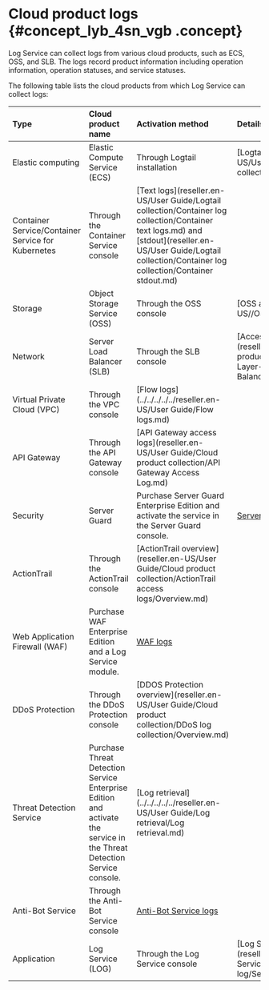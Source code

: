 # Cloud product logs {#concept_lyb_4sn_vgb .concept}

Log Service can collect logs from various cloud products, such as ECS, OSS, and SLB. The logs record product information including operation information, operation statuses, and service statuses.

The following table lists the cloud products from which Log Service can collect logs:

|Type|Cloud product name|Activation method|Details|
|:---|:-----------------|:----------------|:------|
|Elastic computing|Elastic Compute Service \(ECS\)|Through Logtail installation|[Logtail introduction](reseller.en-US/User Guide/Logtail collection/Overview/Overview.md)|
|Container Service/Container Service for Kubernetes|Through the Container Service console|[Text logs](reseller.en-US/User Guide/Logtail collection/Container log collection/Container text logs.md) and [stdout](reseller.en-US/User Guide/Logtail collection/Container log collection/Container stdout.md)|
|Storage|Object Storage Service \(OSS\)|Through the OSS console|[OSS access logs](reseller.en-US//OSS access logs.md)|
|Network|Server Load Balancer \(SLB\)|Through the SLB console|[Access logs of Layer-7 SLB](reseller.en-US/User Guide/Cloud product collection/Access logs of Layer-7 Server Load Balancer.md)|
|Virtual Private Cloud \(VPC\)|Through the VPC console|[Flow logs](../../../../../reseller.en-US/User Guide/Flow logs.md)|
|API Gateway|Through the API Gateway console|[API Gateway access logs](reseller.en-US/User Guide/Cloud product collection/API Gateway Access Log.md)|
|Security|Server Guard|Purchase Server Guard Enterprise Edition and activate the service in the Server Guard console.|[Server Guard logs](reseller.en-US/.md)|
|ActionTrail|Through the ActionTrail console|[ActionTrail overview](reseller.en-US/User Guide/Cloud product collection/ActionTrail access logs/Overview.md)|
|Web Application Firewall \(WAF\)|Purchase WAF Enterprise Edition and a Log Service module.|[WAF logs]()|
|DDoS Protection|Through the DDoS Protection console|[DDOS Protection overview](reseller.en-US/User Guide/Cloud product collection/DDoS log collection/Overview.md)|
|Threat Detection Service|Purchase Threat Detection Service Enterprise Edition and activate the service in the Threat Detection Service console.|[Log retrieval](../../../../../reseller.en-US/User Guide/Log retrieval/Log retrieval.md)|
|Anti-Bot Service|Through the Anti-Bot Service console|[Anti-Bot Service logs]() |
|Application|Log Service \(LOG\)|Through the Log Service console|[Log Service overview](reseller.en-US/User Guide/Log Service Monitor/Service log/Service log overview.md)|

